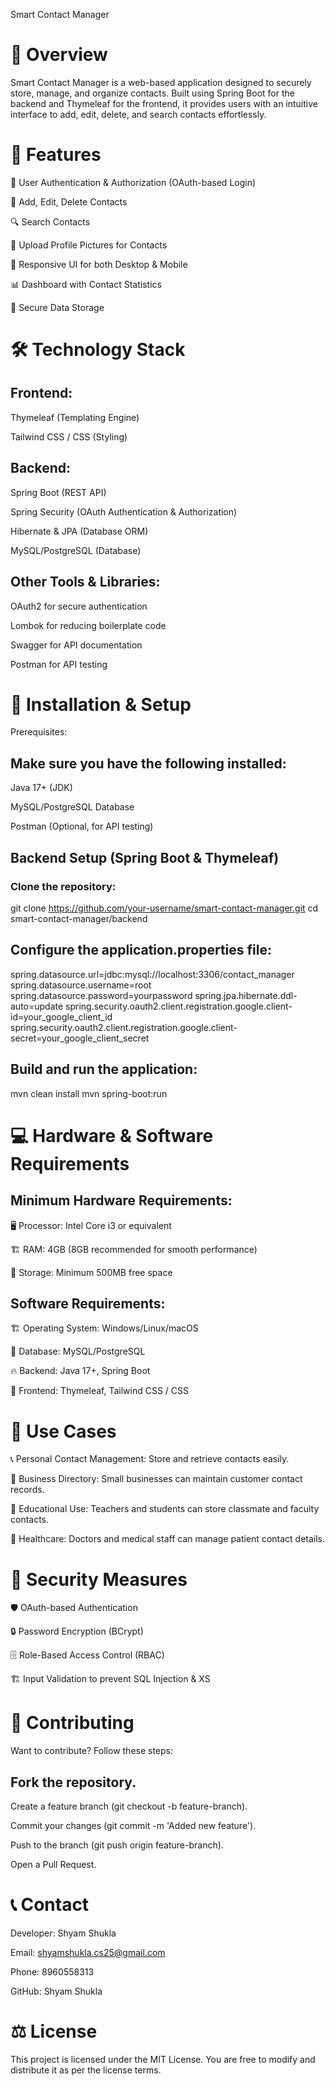 Smart Contact Manager

# 📌 Overview

Smart Contact Manager is a web-based application designed to securely store, manage, and organize contacts. Built using Spring Boot for the backend and Thymeleaf for the frontend, it provides users with an intuitive interface to add, edit, delete, and search contacts effortlessly.

# 🎯 Features

🔐 User Authentication & Authorization (OAuth-based Login)

📇 Add, Edit, Delete Contacts

🔍 Search Contacts

📁 Upload Profile Pictures for Contacts

📜 Responsive UI for both Desktop & Mobile

📊 Dashboard with Contact Statistics

📂 Secure Data Storage

# 🛠️ Technology Stack

## Frontend:

Thymeleaf (Templating Engine)

Tailwind CSS / CSS (Styling)

## Backend:

Spring Boot (REST API)

Spring Security (OAuth Authentication & Authorization)

Hibernate & JPA (Database ORM)

MySQL/PostgreSQL (Database)

## Other Tools & Libraries:

OAuth2 for secure authentication

Lombok for reducing boilerplate code

Swagger for API documentation

Postman for API testing

# 📌 Installation & Setup

Prerequisites:

## Make sure you have the following installed:

Java 17+ (JDK)

MySQL/PostgreSQL Database

Postman (Optional, for API testing)

## Backend Setup (Spring Boot & Thymeleaf)

### Clone the repository:

git clone https://github.com/your-username/smart-contact-manager.git
cd smart-contact-manager/backend

## Configure the application.properties file:

spring.datasource.url=jdbc:mysql://localhost:3306/contact_manager
spring.datasource.username=root
spring.datasource.password=yourpassword
spring.jpa.hibernate.ddl-auto=update
spring.security.oauth2.client.registration.google.client-id=your_google_client_id
spring.security.oauth2.client.registration.google.client-secret=your_google_client_secret

## Build and run the application:

mvn clean install
mvn spring-boot:run

# 💻 Hardware & Software Requirements

## Minimum Hardware Requirements:

🖥️ Processor: Intel Core i3 or equivalent

🏗️ RAM: 4GB (8GB recommended for smooth performance)

💾 Storage: Minimum 500MB free space

## Software Requirements:

🏗️ Operating System: Windows/Linux/macOS

📜 Database: MySQL/PostgreSQL

🔥 Backend: Java 17+, Spring Boot

🎨 Frontend: Thymeleaf, Tailwind CSS / CSS

# 🚀 Use Cases

📞 Personal Contact Management: Store and retrieve contacts easily.

🏢 Business Directory: Small businesses can maintain customer contact records.

🏫 Educational Use: Teachers and students can store classmate and faculty contacts.

🏥 Healthcare: Doctors and medical staff can manage patient contact details.

# 🔐 Security Measures

🛡️ OAuth-based Authentication

🔒 Password Encryption (BCrypt)

🗄️ Role-Based Access Control (RBAC)

🏗️ Input Validation to prevent SQL Injection & XS

# 🤝 Contributing

Want to contribute? Follow these steps:

## Fork the repository.

Create a feature branch (git checkout -b feature-branch).

Commit your changes (git commit -m 'Added new feature').

Push to the branch (git push origin feature-branch).

Open a Pull Request.

# 📞 Contact

Developer: Shyam Shukla

Email: shyamshukla.cs25@gmail.com

Phone: 8960558313

GitHub: Shyam Shukla

# ⚖️ License

This project is licensed under the MIT License. You are free to modify and distribute it as per the license terms.
